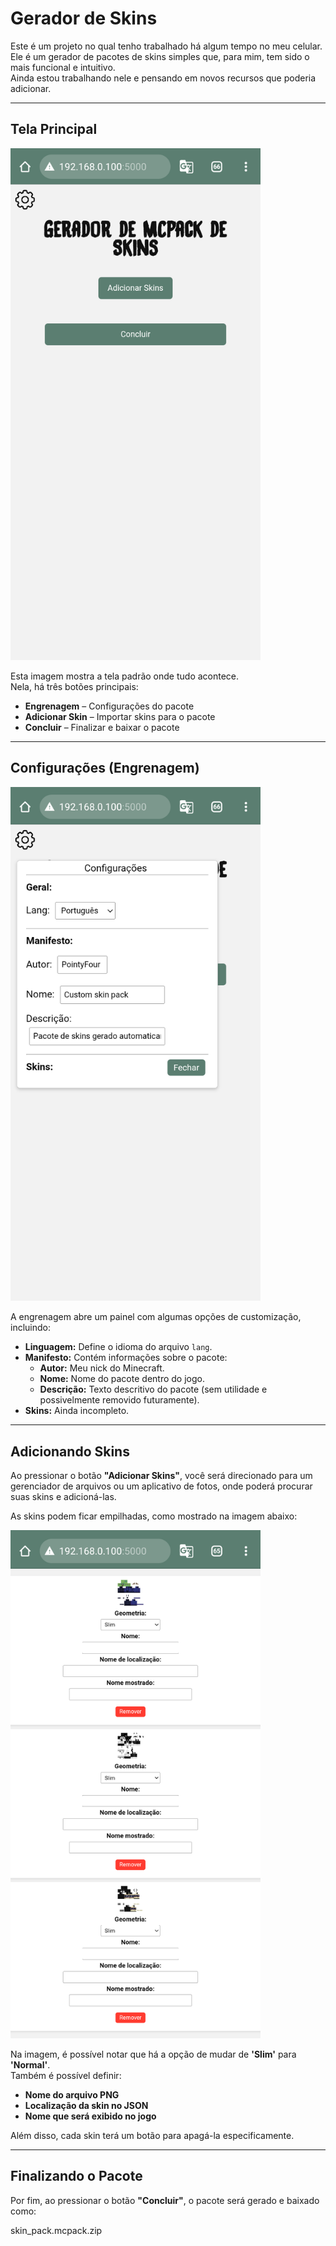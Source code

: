 # Gerador de Skins  

Este é um projeto no qual tenho trabalhado há algum tempo no meu celular.  
Ele é um gerador de pacotes de skins simples que, para mim, tem sido o mais funcional e intuitivo.  
Ainda estou trabalhando nele e pensando em novos recursos que poderia adicionar.  

---

## Tela Principal  

<img src="app/.0_0/Tela.png" alt="Tela Principal" width="400">  

Esta imagem mostra a tela padrão onde tudo acontece.  
Nela, há três botões principais:  
- **Engrenagem** – Configurações do pacote  
- **Adicionar Skin** – Importar skins para o pacote  
- **Concluir** – Finalizar e baixar o pacote  

---

## Configurações (Engrenagem)  

<img src="app/.0_0/Tela com o painel a mostra.png" alt="Painel de Configurações" width="400">  

A engrenagem abre um painel com algumas opções de customização, incluindo:  

- **Linguagem:** Define o idioma do arquivo `lang`.  
- **Manifesto:** Contém informações sobre o pacote:  
  - **Autor:** Meu nick do Minecraft.  
  - **Nome:** Nome do pacote dentro do jogo.  
  - **Descrição:** Texto descritivo do pacote (sem utilidade e possivelmente removido futuramente).  
- **Skins:** Ainda incompleto.  

---

## Adicionando Skins  

Ao pressionar o botão **"Adicionar Skins"**, você será direcionado para um gerenciador de arquivos ou um aplicativo de fotos, onde poderá procurar suas skins e adicioná-las.  

As skins podem ficar empilhadas, como mostrado na imagem abaixo:  

<img src="app/.0_0/Skins foto.png" alt="Skins Empilhadas" width="400">  

Na imagem, é possível notar que há a opção de mudar de **'Slim'** para **'Normal'**.  
Também é possível definir:  
- **Nome do arquivo PNG**  
- **Localização da skin no JSON**  
- **Nome que será exibido no jogo**  

Além disso, cada skin terá um botão para apagá-la especificamente.  

---

## Finalizando o Pacote  

Por fim, ao pressionar o botão **"Concluir"**, o pacote será gerado e baixado como:  

skin_pack.mcpack.zip
